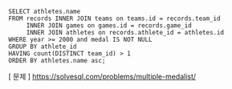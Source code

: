 ``` mysql
SELECT athletes.name
FROM records INNER JOIN teams on teams.id = records.team_id
     INNER JOIN games on games.id = records.game_id
     INNER JOIN athletes on records.athlete_id = athletes.id
WHERE year >= 2000 and medal IS NOT NULL
GROUP BY athlete_id
HAVING count(DISTINCT team_id) > 1
ORDER BY athletes.name asc;
```

[ 문제 ]
https://solvesql.com/problems/multiple-medalist/

